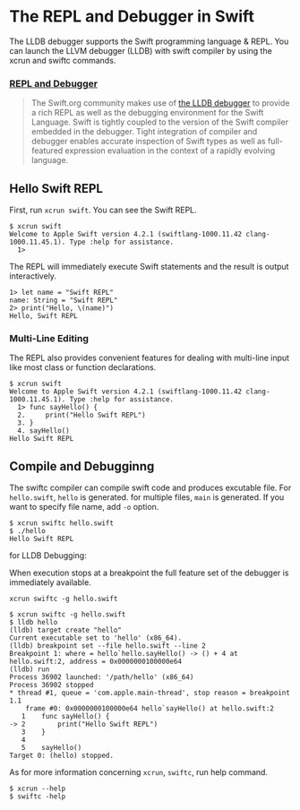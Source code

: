 # The REPL and Debugger in Swift

The LLDB debugger supports the Swift programming language & REPL. You can launch the LLVM debugger (LLDB) with swift compiler by using the xcrun and swiftc commands.

### [REPL and Debugger](https://swift.org/lldb/#why-combine-the-repl-and-debugger)

> The Swift.org community makes use of [the LLDB debugger](https://github.com/apple/swift-lldb) to provide a rich REPL as well as the debugging environment for the Swift Language. Swift is tightly coupled to the version of the Swift compiler embedded in the debugger. Tight integration of compiler and debugger enables accurate inspection of Swift types as well as full-featured expression evaluation in the context of a rapidly evolving language.

## Hello Swift REPL

First, run `xcrun swift`. You can see  the Swift REPL.

```
$ xcrun swift
Welcome to Apple Swift version 4.2.1 (swiftlang-1000.11.42 clang-1000.11.45.1). Type :help for assistance.
  1>  
```

The REPL will immediately execute Swift statements and the result is output interactively.

```
1> let name = "Swift REPL"
name: String = "Swift REPL"
2> print("Hello, \(name)")
Hello, Swift REPL
```

### Multi-Line Editing

The REPL also provides convenient features for dealing with multi-line input like most class or function declarations.

```
$ xcrun swift
Welcome to Apple Swift version 4.2.1 (swiftlang-1000.11.42 clang-1000.11.45.1). Type :help for assistance.
  1> func sayHello() {
  2.     print("Hello Swift REPL")
  3. }
  4. sayHello()
Hello Swift REPL
```

## Compile and Debugginng

The swiftc compiler can compile swift code and produces excutable file. For `hello.swift`, `hello` is generated. for multiple files, `main` is generated. If you want to specify file name, add `-o` option.

```
$ xcrun swiftc hello.swift
$ ./hello
Hello Swift REPL
```

for LLDB Debugging:

When execution stops at a breakpoint the full feature set of the debugger is immediately available.

```
xcrun swiftc -g hello.swift

$ xcrun swiftc -g hello.swift
$ lldb hello
(lldb) target create "hello"
Current executable set to 'hello' (x86_64).
(lldb) breakpoint set --file hello.swift --line 2
Breakpoint 1: where = hello`hello.sayHello() -> () + 4 at hello.swift:2, address = 0x0000000100000e64
(lldb) run
Process 36902 launched: '/path/hello' (x86_64)
Process 36902 stopped
* thread #1, queue = 'com.apple.main-thread', stop reason = breakpoint 1.1
    frame #0: 0x0000000100000e64 hello`sayHello() at hello.swift:2
   1   	func sayHello() {
-> 2   	    print("Hello Swift REPL")
   3   	}
   4   	
   5   	sayHello()
Target 0: (hello) stopped.
```

As for more information concerning `xcrun`, `swiftc`, run help command.

```
$ xcrun --help
$ swiftc -help
```



